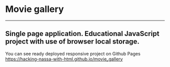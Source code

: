 # Movie gallery

---
Single page application.
Educational JavaScript project
with use of browser local storage.
---
You can see ready deployed responsive project on Github Pages https://hacking-nassa-with-html.github.io/movie_gallery
